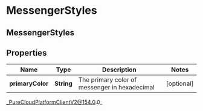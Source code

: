 # MessengerStyles

## MessengerStyles

## Properties

|Name | Type | Description | Notes|
|------------ | ------------- | ------------- | -------------|
| **primaryColor** | **String** | The primary color of messenger in hexadecimal | [optional] |



_PureCloudPlatformClientV2@154.0.0_
